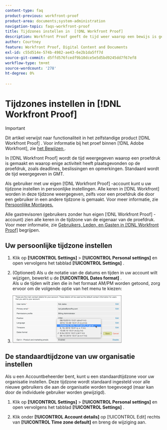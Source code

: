 ```yaml
---
content-type: faq
product-previous: workfront-proof
product-area: documents;system-administration
navigation-topic: faqs-workfront-proof
title: Tijdzones instellen in  [!DNL Workfront Proof]
description: Workfront Proof geeft de tijd weer waarop een bewijs is gemaakt en waarop enige activiteit heeft plaatsgevonden op het bewijs, zoals termijnen, besluiten en opmerkingen. Standaard wordt de tijd weergegeven in GMT.
author: Courtney
feature: Workfront Proof, Digital Content and Documents
exl-id: c55d514e-574b-4982-ae43-6e2b1da5ff7d
source-git-commit: d5ffd576fcedf9b10dce5e5d5bd9245dd7f67ef8
workflow-type: tm+mt
source-wordcount: '278'
ht-degree: 0%

---
```


# Tijdzones instellen in [!DNL Workfront Proof]

>[!IMPORTANT]
>
>Dit artikel verwijst naar functionaliteit in het zelfstandige product [!DNL Workfront Proof] . Voor informatie bij het proef binnen [!DNL Adobe Workfront], zie [ het Bewijzen ](../../../review-and-approve-work/proofing/proofing.md).

In [!DNL Workfront Proof] wordt de tijd weergegeven waarop een proefdruk is gemaakt en waarop enige activiteit heeft plaatsgevonden op de proefdruk, zoals deadlines, beslissingen en opmerkingen. Standaard wordt de tijd weergegeven in GMT.

Als gebruiker met uw eigen [!DNL Workfront Proof] -account kunt u uw tijdzone instellen in persoonlijke instellingen. Alle keren in [!DNL Workfront] worden in deze tijdzone weergegeven, zelfs voor een proefdruk die door een gebruiker in een andere tijdzone is gemaakt. Voor meer informatie, zie [ Persoonlijke Montages.](https://support.workfront.com/hc/en-us/sections/115000921168-Personal-settings)

Alle gastrevisoren (gebruikers zonder hun eigen [!DNL Workfront Proof] -account) zien alle keren in de tijdzone van de eigenaar van de proefdruk. Voor meer informatie, zie [ Gebruikers, Leden, en Gasten in  [!DNL Workfront Proof]](../../../workfront-proof/wp-mnguserscontacts/contacts/use-members-guests.md) begrijpen.

## Uw persoonlijke tijdzone instellen

1. Klik op **[!UICONTROL Settings]** > **[!UICONTROL Personal settings]** en open vervolgens het tabblad **[!UICONTROL Settings]** .

1. (Optioneel) Als u de notatie van de datums en tijden in uw account wilt wijzigen, bewerkt u de **[!UICONTROL Dates format]** .\
   Als u de tijden wilt zien die in het formaat AM/PM worden getoond, zorg ervoor om de volgende optie van het menu te kiezen:

1. ![ Dates_format.png ](assets/dates-format-350x152.png)

## De standaardtijdzone van uw organisatie instellen

Als u een Accountbeheerder bent, kunt u een standaardtijdzone voor uw organisatie instellen. Deze tijdzone wordt standaard ingesteld voor alle nieuwe gebruikers die aan de organisatie worden toegevoegd (maar kan door de individuele gebruiker worden gewijzigd).

1. Klik op **[!UICONTROL Settings]** > **[!UICONTROL Personal settings]** en open vervolgens het tabblad **[!UICONTROL Settings]** .

1. Klik onder **[!UICONTROL Account details]** op [!UICONTROL Edit] rechts van **[!UICONTROL Time zone default]** en breng de wijziging aan.
